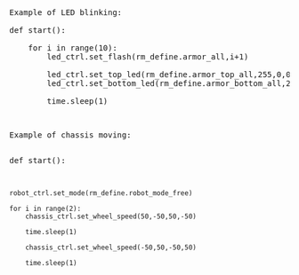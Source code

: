 <pre>
Example of LED blinking: 

def start():
    
    for i in range(10):
        led_ctrl.set_flash(rm_define.armor_all,i+1)
        
        led_ctrl.set_top_led(rm_define.armor_top_all,255,0,0,rm_define.effect_flash)
        led_ctrl.set_bottom_led(rm_define.armor_bottom_all,255,255,0,rm_define.effect_flash)
        
        time.sleep(1)
</pre>
<br>
<pre>
Example of chassis moving:

def start():
    
    robot_ctrl.set_mode(rm_define.robot_mode_free)
    
    for i in range(2):
        chassis_ctrl.set_wheel_speed(50,-50,50,-50)
        
        time.sleep(1)
        
        chassis_ctrl.set_wheel_speed(-50,50,-50,50)
        
        time.sleep(1)
</pre>
<br>
